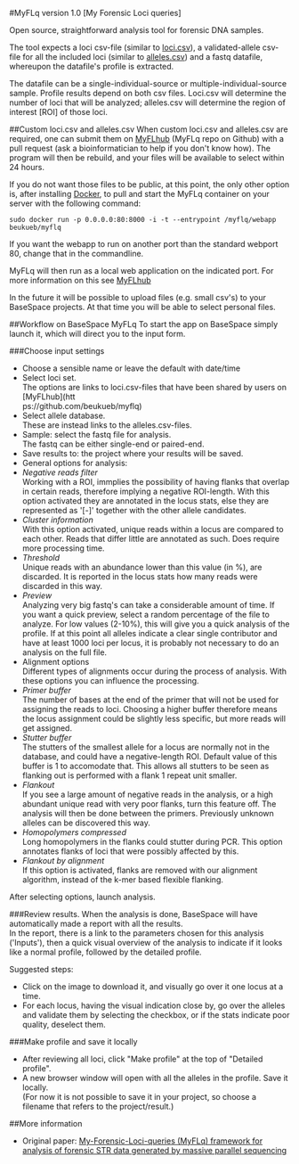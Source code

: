 #MyFLq version 1.0 
[My Forensic Loci queries]

Open source, straightforward analysis tool for forensic DNA samples.

The tool expects a loci csv-file (similar to [loci.csv](https://github.com/beukueb/myflq/blob/master/src/loci/myflqpaper_loci.csv)), a validated-allele csv-file for all the included loci  (similar to [alleles.csv](https://github.com/beukueb/myflq/blob/master/src/alleles/myflqpaper_alleles.csv)) and a fastq datafile, whereupon the datafile's profile is extracted.

The datafile can be a single-individual-source or multiple-individual-source sample. Profile results depend on both csv files. Loci.csv will determine the number of loci that will be analyzed; alleles.csv will determine the region of interest [ROI] of those loci.

##Custom loci.csv and alleles.csv
When custom loci.csv and alleles.csv are required, one can submit them on [MyFLhub](https://github.com/beukueb/myflq) (MyFLq repo on Github) with a pull request (ask a bioinformatician to help if you don't know how). The program will then be rebuild, and your files will be available to select within 24 hours.

If you do not want those files to be public, at this point, the only other option is, after installing [Docker](https://www.docker.io/), to pull and start the MyFLq container on your server with the following command:

    sudo docker run -p 0.0.0.0:80:8000 -i -t --entrypoint /myflq/webapp beukueb/myflq

If you want the webapp to run on another port than the standard webport 80, change that in the commandline.

MyFLq will then run as a local web application on the indicated port. For more information on this see [MyFLhub](https://github.com/beukueb/myflq)

In the future it will be possible to upload files (e.g. small csv's) to your BaseSpace projects. At that time you will be able to select personal files.

##Workflow on BaseSpace MyFLq
To start the app on BaseSpace simply launch it, which will direct you to the input form.

###Choose input settings

- Choose a sensible name or leave the default with date/time
- Select loci set.  
  The options are links to loci.csv-files that have been shared by users on [MyFLhub](htt\
ps://github.com/beukueb/myflq)
- Select allele database.  
  These are instead links to the alleles.csv-files.
- Sample: select the fastq file for analysis.  
  The fastq can be either single-end or paired-end.
- Save results to: the project where your results will be saved.
- General options for analysis:
 - *Negative reads filter*   
   Working with a ROI, immplies the possibility of having flanks that overlap in certain reads, therefore implying a negative ROI-length. With this option activated they are annotated in the locus stats, else they are represented as '[-]' together with the other allele candidates.
 - *Cluster information*  
   With this option activated, unique reads within a locus are compared to each other. Reads that differ little are annotated as such. Does require more processing time.
 - *Threshold*  
   Unique reads with an abundance lower than this value (in %), are discarded. It is reported in the locus stats how many reads were discarded in this way.
 - *Preview*  
   Analyzing very big fastq's can take a considerable amount of time. If you want a quick preview, select a random percentage of the file to analyze. For low values (2-10%), this will give you a quick analysis of the profile. If at this point all alleles indicate a clear single contributor and have at least 1000 loci per locus, it is probably not necessary to do an analysis on the full file.
- Alignment options  
  Different types of alignments occur during the process of analysis. With these options you can influence the processing.
 - *Primer buffer*  
   The number of bases at the end of the primer that will not be used for assigning the reads to loci. Choosing a higher buffer therefore means the locus assignment could be slightly less specific, but more reads will get assigned.
 - *Stutter buffer*  
   The stutters of the smallest allele for a locus are normally not in the database, and could have a negative-length ROI. Default value of this buffer is 1 to accomodate that. This allows all stutters to be seen as flanking out is performed with a flank 1 repeat unit smaller.
 - *Flankout*  
   If you see a large amount of negative reads in the analysis, or a high abundant unique read with very poor flanks, turn this feature off. The analysis will then be done between the primers. Previously unknown alleles can be discovered this way.
 - *Homopolymers compressed*  
   Long homopolymers in the flanks could stutter during PCR. This option annotates flanks of loci that were possibly affected by this.
 - *Flankout by alignment*  
   If this option is activated, flanks are removed with our alignment algorithm, instead of the k-mer based flexible flanking.

After selecting options, launch analysis.

###Review results.
When the analysis is done, BaseSpace will have automatically made a report with all the results.  
In the report, there is a link to the parameters chosen for this analysis ('Inputs'), then a quick visual overview of the analysis to indicate if it looks like a normal profile, followed by the detailed profile.

Suggested steps:

- Click on the image to download it, and visually go over it one locus at a time.
- For each locus, having the visual indication close by, go over the alleles and validate them by selecting the checkbox, or if the stats indicate poor quality, deselect them.

###Make profile and save it locally
- After reviewing all loci, click "Make profile" at the top of "Detailed profile".
- A new browser window will open with all the alleles in the profile. Save it locally.  
  (For now it is not possible to save it in your project, so choose a filename that refers to the project/result.) 
  
##More information
- Original paper: [My-Forensic-Loci-queries (MyFLq) framework for analysis of forensic STR data generated by massive parallel sequencing](http://dx.doi.org/10.1016/j.fsigen.2013.10.012)
